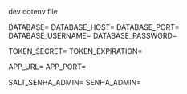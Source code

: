 
dev dotenv file

DATABASE=
DATABASE_HOST=
DATABASE_PORT=
DATABASE_USERNAME=
DATABASE_PASSWORD=

TOKEN_SECRET=
TOKEN_EXPIRATION=

APP_URL=
APP_PORT=

SALT_SENHA_ADMIN=
SENHA_ADMIN=
